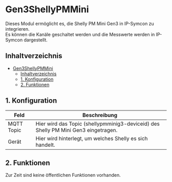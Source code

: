 # Gen3ShellyPMMini
   Dieses Modul ermöglicht es, die Shelly PM Mini Gen3 in IP-Symcon zu integrieren.\
   Es können die Kanäle geschaltet werden und die Messwerte werden in IP-Symcon dargestellt.   
    
## Inhaltverzeichnis
- [Gen3ShellyPMMini](#gen3shellypmmini)
  - [Inhaltverzeichnis](#inhaltverzeichnis)
  - [1. Konfiguration](#1-konfiguration)
  - [2. Funktionen](#2-funktionen)

## 1. Konfiguration

Feld | Beschreibung
------------ | ----------------
MQTT Topic | Hier wird das Topic (shellypmminig3-deviceid) des Shelly PM Mini Gen3 eingetragen.
Gerät      | Hier wird hinterlegt, um welches Shelly es sich handelt.
## 2. Funktionen

Zur Zeit sind keine öffentlichen Funktionen vorhanden.